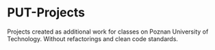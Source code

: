# PUT-Projects
Projects created as additional work for classes on Poznan University of Technology.
Without refactorings and clean code standards.
